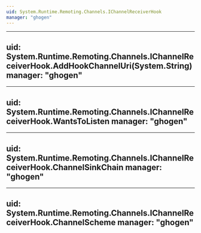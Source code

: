 ```yaml
---
uid: System.Runtime.Remoting.Channels.IChannelReceiverHook
manager: "ghogen"
---
```


---
uid: System.Runtime.Remoting.Channels.IChannelReceiverHook.AddHookChannelUri(System.String)
manager: "ghogen"
---

---
uid: System.Runtime.Remoting.Channels.IChannelReceiverHook.WantsToListen
manager: "ghogen"
---

---
uid: System.Runtime.Remoting.Channels.IChannelReceiverHook.ChannelSinkChain
manager: "ghogen"
---

---
uid: System.Runtime.Remoting.Channels.IChannelReceiverHook.ChannelScheme
manager: "ghogen"
---
